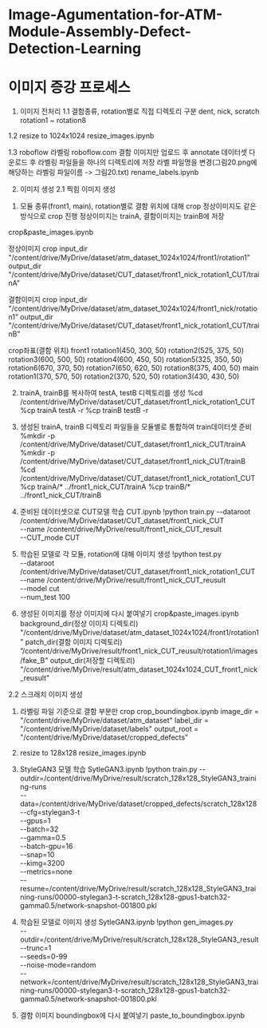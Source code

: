 # Image-Agumentation-for-ATM-Module-Assembly-Defect-Detection-Learning

# 이미지 증강 프로세스
1. 이미지 전처리
1.1 결함종류, rotation별로 직접 디렉토리 구분
dent, nick, scratch
rotation1 ~ rotation8

1.2 resize to 1024x1024
resize_images.ipynb

1.3 roboflow 라벨링
roboflow.com 결함 이미지만 업로드 후 annotate
데이터셋 다운로드 후 라벨링 파일들을 하나의 디렉토리에 저장
라벨 파일명을 변경(그림20.png에 해당하는 라벨링 파일이름 -> 그림20.txt)
rename_labels.ipynb




2. 이미지 생성
2.1 찍힘 이미지 생성

1) 모듈 종류(front1, main), rotation별로 결함 위치에 대해 crop
정상이미지도 같은 방식으로 crop 진행
정상이미지는 trainA, 결함이미지는 trainB에 저장

crop&paste_images.ipynb

정상이미지 crop
input_dir
"/content/drive/MyDrive/dataset/atm_dataset_1024x1024/front1/rotation1” 
output_dir
"/content/drive/MyDrive/dataset/CUT_dataset/front1_nick_rotation1_CUT/trainA"

결함이미지 crop
input_dir
"/content/drive/MyDrive/dataset/atm_dataset_1024x1024/front1_nick/rotation1” 
output_dir
"/content/drive/MyDrive/dataset/CUT_dataset/front1_nick_rotation1_CUT/trainB”

crop좌표(결함 위치)
front1
rotation1(450, 300, 50)
rotation2(525, 375, 50)
rotation3(600, 500, 50)
rotation4(600, 450, 50)
rotation5(325, 350, 50)
rotation6(670, 370, 50)
rotation7(650, 620, 50)
rotation8(375, 400, 50)
main
rotation1(370, 570, 50)
rotation2(370, 520, 50)
rotation3(430, 430, 50)

2) trainA, trainB를 복사하여 testA, testB 디렉토리를 생성
%cd /content/drive/MyDrive/dataset/CUT_dataset/front1_nick_rotation1_CUT
%cp trainA testA -r
%cp trainB testB -r

3) 생성된 trainA, trainB 디렉토리 파일들을 모듈별로 통합하여 train데이터셋 준비
%mkdir -p /content/drive/MyDrive/dataset/CUT_dataset/front1_nick_CUT/trainA
%mkdir -p /content/drive/MyDrive/dataset/CUT_dataset/front1_nick_CUT/trainB
%cd /content/drive/MyDrive/dataset/CUT_dataset/front1_nick_rotation1_CUT
%cp trainA/* ../front1_nick_CUT/trainA
%cp trainB/* ../front1_nick_CUT/trainB

4) 준비된 데이터셋으로 CUT모델 학습
CUT.ipynb
!python train.py --dataroot /content/drive/MyDrive/dataset/CUT_dataset/front1_nick_CUT \
                 --name /content/drive/MyDrive/result/front1_nick_CUT_result \
                 --CUT_mode CUT

5) 학습된 모델로 각 모듈, rotation에 대해 이미지 생성
!python test.py \
  --dataroot /content/drive/MyDrive/dataset/CUT_dataset/front1_nick_rotation1_CUT \
  --name /content/drive/MyDrive/result/front1_nick_CUT_reusult \
  --model cut \
  --num_test 100

6) 생성된 이미지를 정상 이미지에 다시 붙여넣기
crop&paste_images.ipynb
background_dir(정상 이미지 디렉토리)
"/content/drive/MyDrive/dataset/atm_dataset_1024x1024/front1/rotation1” 
patch_dir(결함 이미지 디렉토리)
”/content/drive/MyDrive/result/front1_nick_CUT_reusult/rotation1/images/fake_B"
output_dir(저장할 디렉토리)
"/content/drive/MyDrive/result/atm_dataset_1024x1024_CUT_front1_nick_reusult"


2.2 스크래치 이미지 생성

1) 라벨링 파일 기준으로 결함 부분만 crop
crop_boundingbox.ipynb
image_dir = "/content/drive/MyDrive/dataset/atm_dataset"
label_dir = "/content/drive/MyDrive/dataset/labels"
output_root = "/content/drive/MyDrive/dataset/cropped_defects"

2) resize to 128x128
resize_images.ipynb

3) StyleGAN3 모델 학습
SytleGAN3.ipynb
!python train.py --outdir=/content/drive/MyDrive/result/scratch_128x128_StyleGAN3_training-runs \
            --data=/content/drive/MyDrive/dataset/cropped_defects/scratch_128x128 \
            --cfg=stylegan3-t \
            --gpus=1 \
            --batch=32 \
            --gamma=0.5 \
            --batch-gpu=16 \
            --snap=10 \
            --kimg=3200 \
            --metrics=none \
            --resume=/content/drive/MyDrive/result/scratch_128x128_StyleGAN3_training-runs/00000-stylegan3-t-scratch_128x128-gpus1-batch32-gamma0.5/network-snapshot-001800.pkl


4) 학습된 모델로 이미지 생성
SytleGAN3.ipynb
!python gen_images.py \
  --outdir=/content/drive/MyDrive/result/scratch_128x128_StyleGAN3_result \
  --trunc=1 \
  --seeds=0-99 \
  --noise-mode=random \
  --network=/content/drive/MyDrive/result/scratch_128x128_StyleGAN3_training-runs/00000-stylegan3-t-scratch_128x128-gpus1-batch32-gamma0.5/network-snapshot-001800.pkl

5) 결함 이미지 boundingbox에 다시 붙여넣기
paste_to_boundingbox.ipynb


